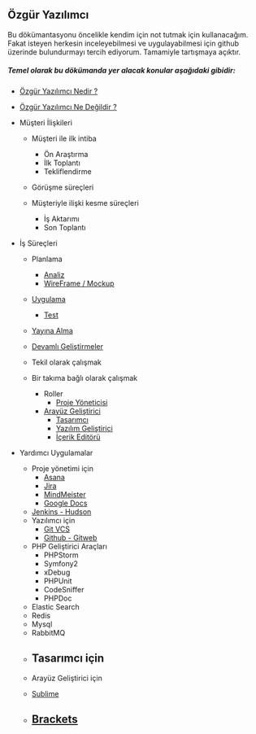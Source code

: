 ## Özgür Yazılımcı ##

Bu dökümantasyonu öncelikle kendim için not tutmak için kullanacağım. Fakat isteyen herkesin inceleyebilmesi
ve uygulayabilmesi için github üzerinde bulundurmayı tercih ediyorum. Tamamiyle tartışmaya açıktır.

##### Temel olarak bu dökümanda yer alacak konular aşağıdaki gibidir: #####

* [Özgür Yazılımcı Nedir ?](Yazilim/Ozgur-Yazilimci-Nedir.md)
* [Özgür Yazılımcı Ne Değildir ?](Yazilim/Ozgur-Yazilimci-Ne-Degildir.md)


* Müşteri İlişkileri
    * Müşteri ile ilk intiba
        - Ön Araştırma
        - İlk Toplantı
        - Tekliflendirme

    * Görüşme süreçleri 

    * Müşteriyle ilişki kesme süreçleri
        - İş Aktarımı
        - Son Toplantı

* İş Süreçleri
    * Planlama
        - [ Analiz ](Is-Surecleri/Planlama/Analiz.md)
        - [ WireFrame / Mockup ](Is-Surecleri/Planlama/Wireframe-Mockup.md)
    * [ Uygulama ](Is-Surecleri/Uygulama/index.md)
        - [ Test ](Is-Surecleri/Uygulama/Test.md)
    * [ Yayına Alma ](Is-Surecleri/Yayina-Alma.md)
    * [ Devamlı Geliştirmeler ](Is-Surecleri/Devamli-Gelistirmeler.md)

    * Tekil olarak çalışmak

    * Bir takıma bağlı olarak çalışmak
        - Roller
            * [ Proje Yöneticisi ](Yazilim/Roller/Proje-Yoneticisi.md)
	    * [ Arayüz Geliştirici ](Yazilim/Roller/Arayuz-Gelistirici.md)
            * [ Tasarımcı ](Yazilim/Roller/Tasarimci.md)
            * [ Yazılım Geliştirici ](Yazilim/Roller/Yazilim-Gelistirici.md)
            * [ İçerik Editörü ](Yazilim/Roller/Icerik-Editoru.md)

* Yardımcı Uygulamalar
    * Proje yönetimi için
        - [ Asana ](Uygulamalar/Asana.md)
        - [ Jira ](Uygulamalar/Jira.md)
        - [ MindMeister ](Uygulamalar/MindMeister.md)
        - [ Google Docs ](Uygulamalar/Google-Docs.md)
	- [ Jenkins - Hudson ](Uygulamalar/Jedkins-Hudson.md)

    * Yazılımcı için
        - [ Git VCS ](Uygulamalar/Git-vsc.md)
        - [ Github - Gitweb ](Uygulamar/Github-Gitweb.md)
	+ PHP Geliştirici Araçları
		- PHPStorm
		- Symfony2
		- xDebug
		- PHPUnit
		- CodeSniffer
		- PHPDoc	
	- Elastic Search
	- Redis
	- Mysql
	- RabbitMQ

    * Tasarımcı için
        -

    * Arayüz Geliştirici için
	- [ Sublime ](Uygulamalar/Sublime.md)
	- [ Brackets ](Uygulamalar/Brackets.md)
        -
